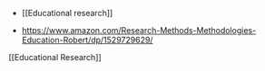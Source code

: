   - [[Educational research]]

  - https://www.amazon.com/Research-Methods-Methodologies-Education-Robert/dp/1529729629/

[[Educational Research]]